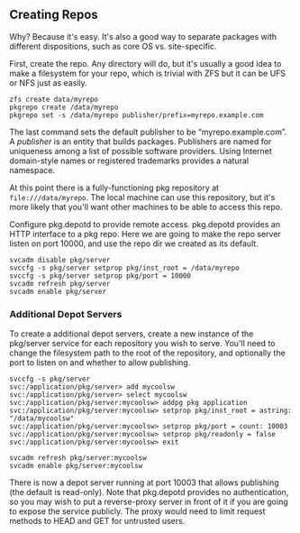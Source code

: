 Creating Repos
--------------

Why? Because it's easy. It's also a good way to separate packages with
different dispositions, such as core OS vs. site-specific.

First, create the repo. Any directory will do, but it's usually a good
idea to make a filesystem for your repo, which is trivial with ZFS but
it can be UFS or NFS just as easily.

```
zfs create data/myrepo
pkgrepo create /data/myrepo
pkgrepo set -s /data/myrepo publisher/prefix=myrepo.example.com
```

The last command sets the default publisher to be “myrepo.example.com”.
A *publisher* is an entity that builds packages. Publishers are named
for uniqueness among a list of possible software providers. Using
Internet domain-style names or registered trademarks provides a natural
namespace.

At this point there is a fully-functioning pkg repository at ```file:///data/myrepo```. The local
machine can use this repository, but it's more likely that you'll want
other machines to be able to access this repo.

Configure pkg.depotd to provide remote access. pkg.depotd provides an
HTTP interface to a pkg repo. Here we are going to make the repo server
listen on port 10000, and use the repo dir we created as its default.

```
svcadm disable pkg/server
svccfg -s pkg/server setprop pkg/inst_root = /data/myrepo
svccfg -s pkg/server setprop pkg/port = 10000 
svcadm refresh pkg/server
svcadm enable pkg/server
```

### Additional Depot Servers

To create a additional depot servers, create a new instance of the
pkg/server service for each repository you wish to serve. You'll need to
change the filesystem path to the root of the repository, and optionally
the port to listen on and whether to allow publishing.

```
svccfg -s pkg/server
svc:/application/pkg/server> add mycoolsw
svc:/application/pkg/server> select mycoolsw
svc:/application/pkg/server:mycoolsw> addpg pkg application
svc:/application/pkg/server:mycoolsw> setprop pkg/inst_root = astring: "/data/mycoolsw"
svc:/application/pkg/server:mycoolsw> setprop pkg/port = count: 10003
svc:/application/pkg/server:mycoolsw> setprop pkg/readonly = false
svc:/application/pkg/server:mycoolsw> exit
```

```
svcadm refresh pkg/server:mycoolsw
svcadm enable pkg/server:mycoolsw
```

There is now a depot server running at port 10003 that allows publishing
(the default is read-only). Note that pkg.depotd provides no
authentication, so you may wish to put a reverse-proxy server in front
of it if you are going to expose the service publicly. The proxy would
need to limit request methods to HEAD and GET for untrusted users.
